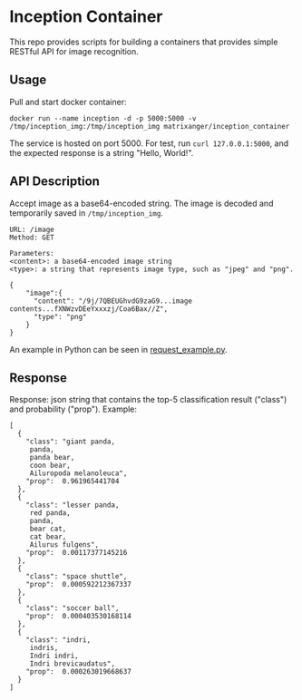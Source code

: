 # Inception Container

This repo provides scripts for building a containers that provides simple RESTful API for image recognition.

## Usage

Pull and start docker container:

```
docker run --name inception -d -p 5000:5000 -v /tmp/inception_img:/tmp/inception_img matrixanger/inception_container
```

The service is hosted on port 5000. For test, run `curl 127.0.0.1:5000`, and the expected response is a string "Hello, World!".

## API Description

Accept image as a base64-encoded string. The image is decoded and temporarily saved in `/tmp/inception_img`.

```
URL: /image
Method: GET

Parameters:
<content>: a base64-encoded image string
<type>: a string that represents image type, such as "jpeg" and "png".

{
    "image":{
      "content": "/9j/7QBEUGhvdG9zaG9...image contents...fXNWzvDEeYxxxzj/Coa6Bax//Z",
      "type": "png"
    }
}
```

An example in Python can be seen in [request_example.py](https://github.com/jzstark/inception_container/blob/master/request_example.py).

## Response

Response: json string that contains the top-5 classification result ("class") and probability ("prop"). Example:

```
[
  {
    "class": "giant panda,
     panda,
     panda bear,
     coon bear,
     Ailuropoda melanoleuca",
    "prop":  0.961965441704
  },
  {
    "class": "lesser panda,
     red panda,
     panda,
     bear cat,
     cat bear,
     Ailurus fulgens",
    "prop":  0.00117377145216
  },
  {
    "class": "space shuttle",
    "prop":  0.000592212367337
  },
  {
    "class": "soccer ball",
    "prop":  0.000403530168114
  },
  {
    "class": "indri,
     indris,
     Indri indri,
     Indri brevicaudatus",
    "prop":  0.000263019668637
  }
]
```
